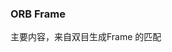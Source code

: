 <!--
 * @Author: Liu Weilong
 * @Date: 2021-01-30 19:18:55
 * @LastEditors: Liu Weilong
 * @LastEditTime: 2021-01-30 19:19:55
 * @Description: 
-->
### ORB Frame
主要内容，来自双目生成Frame 的匹配